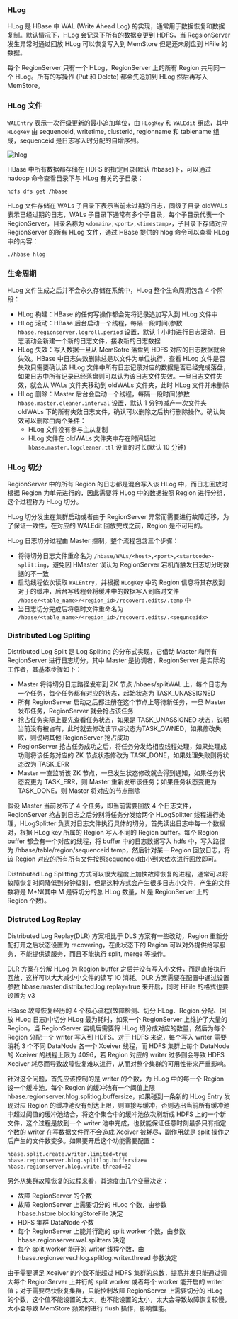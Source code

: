 ### HLog

HLog 是 HBase 中 WAL (Write Ahead Log) 的实现，通常用于数据恢复和数据复制。默认情况下，HLog 会记录下所有的数据变更到 HDFS，当 RegsionServer 发生异常时通过回放 HLog 可以恢复写入到 MemStore 但是还未刷盘到 HFile 的数据。

每个 RegionServer 只有一个 HLog，RegionServer 上的所有 Region 共用同一个 HLog。所有的写操作 (Put 和 Delete) 都会先追加到 HLog 然后再写入 MemStore。

### HLog 文件

`WALEntry` 表示一次行级更新的最小追加单位，由 `HLogKey` 和 `WALEdit` 组成，其中 `HLogKey` 由 sequenceid, writetime, clusterid, regionname 和 tablename 组成，sequenceid 是日志写入时分配的自增序列。

![hlog]()

HBase 中所有数据都存储在 HDFS 的指定目录(默认 /hbase)下，可以通过 hadoop 命令查看目录下与 HLog 有关的子目录：
```shell
hdfs dfs get /hbase
```
HLog 文件存储在 WALs 子目录下表示当前未过期的日志，同级子目录 oldWALs 表示已经过期的日志，WALs 子目录下通常有多个子目录，每个子目录代表一个 RegionServer，目录名称为 ```<domain>,<port>,<timestamp>```，子目录下存储对应 RegionServer 的所有 HLog 文件，通过 HBase 提供的 hlog 命令可以查看 HLog 中的内容：
```shell
./hbase hlog
```

### 生命周期

HLog 文件生成之后并不会永久存储在系统中，HLog 整个生命周期包含 4 个阶段：

- HLog 构建：HBase 的任何写操作都会先将记录追加写入到 HLog 文件中
- HLog 滚动：HBase 后台启动一个线程，每隔一段时间(参数 ```hbase.regionserver.logroll.period``` 设置，默认 1 小时)进行日志滚动，日志滚动会新建一个新的日志文件，接收新的日志数据
- HLog 失效：写入数据一旦从 MemSotre 落盘到 HDFS 对应的日志数据就会失效。HBase 中日志失效删除总是以文件为单位执行，查看 HLog 文件是否失效只需要确认该 HLog 文件中所有日志记录对应的数据是否已经完成落盘，如果日志中所有记录已经落盘则可以认为该日志文件失效。一旦日志文件失效，就会从 WALs 文件夹移动到 oldWALs 文件夹，此时 HLog 文件并未删除
- HLog 删除：Master 后台会启动一个线程，每隔一段时间(参数 ```hbase.master.cleaner.interval``` 设置，默认 1 分钟)减产一次文件夹 oldWALs 下的所有失效日志文件，确认可以删除之后执行删除操作。确认失效可以删除由两个条件：
  - HLog 文件没有参与主从复制
  - HLog 文件在 oldWALs 文件夹中存在时间超过 ```hbase.master.logcleaner.ttl``` 设置的时长(默认 10 分钟)

### HLog 切分

RegionServer 中的所有 Region 的日志都是混合写入该 HLog 中，而日志回放时根据 Region 为单元进行的，因此需要将 HLog 中的数据按照 Region 进行分组，这个过程称为 HLog 切分。

HLog 切分发生在集群启动或者由于 RegionServer 异常而需要进行故障迁移，为了保证一致性，在对应的 WALEdit 回放完成之前，Region 是不可用的。

HLog 日志切分过程由 Master 控制，整个流程包含三个步骤：

- 将待切分日志文件重命名为 `/hbase/WALs/<host>,<port>,<startcode>-splitting`，避免因 HMaster 误认为 RegionServer 宕机而触发日志切分时数据的不一致
- 启动线程依次读取 `WALEntry`，并根据 `HLogKey` 中的 Region 信息将其存放到对于的缓冲，后台写线程会将缓冲中的数据写入到临时文件 `/hbase/<table_name>/<region_id>/recoverd.edits/.temp` 中
- 当日志切分完成后将临时文件重命名为 `/hbase/<table_name>/<region_id>/recoverd.edits/.<sequnceidx>`

### Distributed Log Spliting

Distributed Log Split 是 Log Spliting 的分布式实现，它借助 Master 和所有 RegionServer 进行日志切分，其中 Master 是协调者，RegionServer 是实际的工作者，其基本步骤如下：

- Master 将待切分日志路径发布到 ZK 节点 /hbaes/splitWAL 上，每个日志为一个任务，每个任务都有对应的状态，起始状态为 TASK_UNASSIGNED
- 所有 RegionServer 启动之后都注册在这个节点上等待新任务，一旦 Master 发布任务，RegionServer 就会抢占该任务
- 抢占任务实际上要先查看任务状态，如果是 TASK_UNASSIGNED 状态，说明当前没有被占有，此时就去修改该节点状态为TASK_OWNED，如果修改失败，则说明其他 RegionServer 抢占成功
- RegionServer 抢占任务成功之后，将任务分发给相应线程处理，如果处理成功则将该任务对应的 ZK 节点状态修改为 TASK_DONE，如果处理失败则将状态改为 TASK_ERR
- Master 一直监听该 ZK 节点，一旦发生状态修改就会得到通知，如果任务状态变更为 TASK_ERR，则 Master 重新发布该任务；如果任务状态变更为 TASK_DONE，则 Master 将对应的节点删除

假设 Master 当前发布了 4 个任务，即当前需要回放 4 个日志文件，RegionServer 抢占到日志之后分别将任务分发给两个 HLogSplitter 线程进行处理，HLogSplitter 负责对日志文件执行具体的切分，首先读出日志中每一个数据对，根据 HLog key 所属的 Region 写入不同的 Region buffer。每个 Region buffer 都会有一个对应的线程，将 buffer 中的日志数据写入 hdfs 中，写入路径为 /hbase/table/region/sequenceid.temp，然后针对某一 Region 回放日志，将该 Region 对应的所有所有文件按照sequenceid由小到大依次进行回放即可。

Distributed Log Splitting 方式可以很大程度上加快故障恢复的进程，通常可以将故障恢复时间降低到分钟级别，但是这种方式会产生很多日志小文件，产生的文件数将是 M*N(其中 M 是待切分的总 HLog 数量，N 是 RegionServer 上的 Region 个数)。

### Distruted Log Replay

Distributed Log Replay(DLR) 方案相比于 DLS 方案有一些改动，Region 重新分配打开之后状态设置为 recovering，在此状态下的 Region 可以对外提供给写服务，不能提供读服务，而且不能执行 split, merge 等操作。

DLR 方案在分解 HLog 为 Region buffer 之后并没有写入小文件，而是直接执行回放，这样可以大大减少小文件的读写 IO 消耗。DLR 方案需要在配置中通过设置参数 hbase.master.distributed.log.replay=true 来开启，同时 HFile 的格式也要设置为 v3

HBase 故障恢复经历的 4 个核心流程(故障检测、切分 HLog、Region 分配、回放 HLog 日志)中切分 HLog 最为耗时，如果一个 RegionServer 上维护了大量的 Region，当 RegionServer 宕机后需要将 HLog 切分成对应的数量，然后为每个 Region 分配一个 writer 写入到 HDFS。对于 HDFS 来说，每个写入 writer 需要消耗 3 个不同 DataNode 各一个 Xceiver 线程，而 HDFS 集群上每个 DataNode 的 Xceiver 的线程上限为 4096，若 Region 对应的 writer 过多则会导致 HDFS Xceiver 耗尽而导致故障恢复难以进行，从而对整个集群的可用性带来严重影响。

针对这个问题，首先应该控制的是 writer 的个数，为 HLog 中的每一个 Region 设一个缓冲池，每个 Region 的缓冲池有一个阈值上限 hbase.regionserver.hlog.splitlog.buffersize，如果碰到一条新的 HLog Entry 发现对应 Region 的缓冲池没有到达上限，则直接写缓冲，否则选出当前所有缓冲池中超过阈值的缓冲池结合，将这个集合中的缓冲池依次刷新成 HDFS 上的一个新文件，这个过程是放到一个 writer 池中完成，也就能保证任意时刻最多只有指定个数的 writer 在写数据文件而不会造成 Xceiver 被耗尽，副作用就是 split 操作之后产生的文件数变多。如果要开启这个功能需要配置：

```properties
hbase.split.create.writer.limited=true
hbase.regionserver.hlog.splitlog.buffersize=
hbase.regionserver.hlog.write.thread=32
```

另外从集群故障恢复的过程来看，其速度由几个变量决定：

- 故障 RegionServer 的个数
- 故障 RegionServer 上需要切分的 HLog 个数，由参数 hbase.hstore.blockingStoreFile 决定
- HDFS 集群 DataNode 个数
- 每个 RegionServer 上能并行跑的 split worker 个数，由参数 hbase.regionserver.wal.splitters 决定
- 每个 split worker 能开的 writer 线程个数，由 hbase.regionserver.hlog.splitlog.writer.thread 参数决定

由于需要满足 Xceiver 的个数不能超过 HDFS 集群的总数，提高并发只能通过调大每个 RegionServer 上并行的 split worker 或者每个 worker 能开启的 writer 值；对于需要尽快恢复集群，只能控制故障 RegionServer 上需要切分的 HLog 的个数，这个值不能设置的太大，也不能设置的太小，太大会导致故障恢复较慢，太小会导致 MemStore 频繁的进行 flush 操作，影响性能。